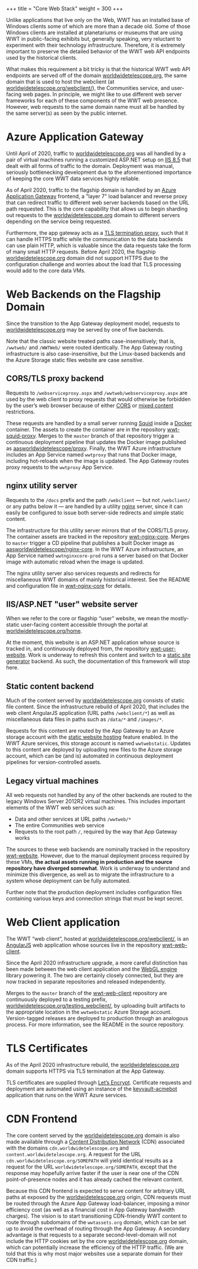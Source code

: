 +++
title = "Core Web Stack"
weight = 300
+++

Unlike applications that live only on the Web, WWT has an installed base of
Windows clients some of which are more than a decade old. Some of those
Windows clients are installed at planetariums or museums that are using WWT in
public-facing exhibits but, generally speaking, very reluctant to experiment
with their technology infrastructure. Therefore, it is extremely important to
preserve the detailed behavior of the WWT web API endpoints used by the
historical clients.

What makes this requirement a bit tricky is that the historical WWT web API
endpoints are served off of the domain [worldwidetelescope.org], the same
domain that is used to host the webclient (at
[worldwidetelescope.org/webclient/]), the Communities service, and user-facing
web pages. In principle, we might like to use different web server frameworks
for each of these components of the WWT web presence. However, web requests to
the same domain name must all be handled by the same server(s) as seen by the
public internet.

[worldwidetelescope.org]: //worldwidetelescope.org/
[worldwidetelescope.org/webclient/]: //worldwidetelescope.org/webclient/


# Azure Application Gateway

Until April of 2020, traffic to [worldwidetelescope.org] was all handled by a
pair of virtual machines running a customized ASP.NET setup on
[IIS 8.5][iis85] that dealt with all forms of traffic to the domain.
Deployment was manual, seriously bottlenecking development due to the
aforementioned importance of keeping the core WWT data services highly
reliable.

[iis85]: https://en.wikipedia.org/wiki/Internet_Information_Services

As of April 2020, traffic to the flagship domain is handled by an
[Azure Application Gateway][app-gateway] frontend, a "layer 7" load balancer
and reverse proxy that can redirect traffic to different web server backends
based on the URL path requested. This is the core capability that allows us to
begin sharding out requests to the [worldwidetelescope.org] domain to
different servers depending on the service being requested.

[app-gateway]: https://azure.microsoft.com/en-us/services/application-gateway/

Furthermore, the app gateway acts as a
[TLS termination proxy][tls-termination], such that it can handle HTTPS
traffic while the communication to the data backends can use plain HTTP, which
is valuable since the data requests take the form of many small HTTP requests.
Before April 2020, the flagship [worldwidetelescope.org] domain did not
support HTTPS due to the configuration challenge and worries about the load
that TLS processing would add to the core data VMs.

[tls-termination]: https://en.wikipedia.org/wiki/TLS_termination_proxy


# Web Backends on the Flagship Domain

Since the transition to the App Gateway deployment model, requests to
[worldwidetelescope.org] may be served by one of five backends.

Note that the classic website treated paths case-insensitively; that is,
`/wwtweb/` and `/WWTWeb/` were routed identically. The App Gateway routing
infrastructure is also case-insensitive, but the Linux-based backends and the
Azure Storage static files website are case *sensitive*.

## CORS/TLS proxy backend

Requests to `/webserviceproxy.aspx` and `/wwtweb/webserviceproxy.aspx` are
used by the web client to proxy requests that would otherwise be forbidden by
the user’s web browser because of either [CORS] or [mixed content]
restrictions.

[CORS]: https://developer.mozilla.org/en-US/docs/Web/HTTP/CORS
[mixed content]: https://developer.mozilla.org/en-US/docs/Web/Security/Mixed_content

These requests are handled by a small server running [Squid] inside a [Docker]
container. The assets to create the container are in the repository
[wwt-squid-proxy]. Merges to the `master` branch of that repository trigger a
continuous deployment pipeline that updates the Docker image published as
[aasworldwidetelescope/proxy]. Finally, the WWT Azure infrastructure includes
an App Service named `wwtproxy` that runs that Docker image, including
hot-reloads when the image is updated. The App Gateway routes proxy requests
to the `wwtproxy` App Service.

[Squid]: http://www.squid-cache.org/
[Docker]: https://www.docker.com/
[wwt-squid-proxy]: https://github.com/WorldWideTelescope/wwt-squid-proxy
[aasworldwidetelescope/proxy]: https://hub.docker.com/repository/docker/aasworldwidetelescope/proxy

## nginx utility server

Requests to the `/docs` prefix and the path `/webclient` — but not
`/webclient/` or any paths below it — are handled by a utility [nginx] server,
since it can easily be configured to issue both server-side redirects and
simple static content.

[nginx]: https://nginx.org/

The infrastructure for this utility server mirrors that of the CORS/TLS proxy.
The container assets are tracked in the repository [wwt-nginx-core]. Merges to
`master` trigger a CD pipeline that publishes a built Docker image as
[aasworldwidetelescope/nginx-core]. In the WWT Azure infrastructure, an App
Service named `wwtnginxcore-prod` runs a server based on that Docker image
with automatic reload when the image is updated.

[wwt-nginx-core]: https://github.com/WorldWideTelescope/wwt-nginx-core
[aasworldwidetelescope/nginx-core]: https://hub.docker.com/repository/docker/aasworldwidetelescope/nginx-core

The nginx utility server also services requests and redirects for
miscellaneous WWT domains of mainly historical interest. See the README and
configuration file in [wwt-nginx-core] for details.

## IIS/ASP.NET "user" website server

When we refer to the core or flagship “user” website, we mean the
mostly-static user-facing content accessible through the portal at
[worldwidetelescope.org/home].

[worldwidetelescope.org/home]: //worldwidetelescope.org/home

At the moment, this website is an ASP.NET application whose source is tracked
in, and continuously deployed from, the repository [wwt-user-website]. Work is
underway to refresh this content and switch to a [static site generator]
backend. As such, the documentation of this framework will stop here.

[wwt-user-website]: https://github.com/WorldWideTelescope/wwt-user-website
[static site generator]: https://gohugo.io/about/benefits/

## Static content backend

Much of the content served by [worldwidetelescope.org] consists of static file
content. Since the infrastructure rebuild of April 2020, that includes the web
client AngularJS application (URL paths `/webclient/*`) as well as
miscellaneous data files in paths such as `/data/*` and `/images/*`.

Requests for this content are routed by the App Gateway to an Azure storage
account with the [static website hosting][azure-storage-staticweb] feature
enabled. In the WWT Azure services, this storage account is named
`wwtwebstatic`. Updates to this content are deployed by uploading new files to
the Azure storage account, which can be (and is) automated in continuous
deployment pipelines for version-controlled assets.

[azure-storage-staticweb]: https://docs.microsoft.com/en-us/azure/storage/blobs/storage-blob-static-website

## Legacy virtual machines

All web requests not handled by any of the other backends are routed to the
legacy Windows Server 2012R2 virtual machines. This includes important
elements of the WWT web services such as:

- Data and other services at URL paths `/wwtweb/*`
- The entire Communities web service
- Requests to the root path `/`, required by the way that App Gateway works

The sources to these web backends are nominally tracked in the repository
[wwt-website]. However, due to the manual deployment process required by these
VMs, **the actual assets running in production and the source repository have
diverged somewhat**. Work is underway to understand and minimize this
divergence, as well as to migrate the infrastructure to a system whose
deployment can be fully automated.

Further note that the production deployment includes configuration files
containing various keys and connection strings that must be kept secret.

[wwt-website]: https://github.com/WorldWideTelescope/wwt-website


# Web Client application

The WWT “web client”, hosted at [worldwidetelescope.org/webclient/], is an
[AngularJS] web application whose sources live in the repository
[wwt-web-client].

[AngularJS]: https://angularjs.org/
[wwt-web-client]: https://github.com/WorldWideTelescope/wwt-web-client/

Since the April 2020 infrastructure upgrade, a more careful distinction has
been made between the web client application and the [WebGL engine] library
powering it. The two are certainly closely connected, but they are now tracked
in separate repositories and released independently.

[WebGL engine]: https://github.com/WorldWideTelescope/wwt-webgl-engine/

Merges to the `master` branch of the [wwt-web-client] repository are
continuously deployed to a testing prefix,
[worldwidetelescope.org/testing_webclient/], by uploading built artifacts to
the appropriate location in the `wwtwebstatic` Azure Storage account.
Version-tagged releases are deployed to production through an analogous
process. For more information, see the README in the source repository.

[worldwidetelescope.org/testing_webclient/]: //worldwidetelescope.org/testing_webclient/


# TLS Certificates

As of the April 2020 infrastructure rebuild, the [worldwidetelescope.org]
domain supports HTTPS via TLS termination at the App Gateway.

TLS certificates are supplied through [Let’s Encrypt][lets-encrypt].
Certificate requests and deployment are automated using an instance of the
[keyvault-acmebot] application that runs on the WWT Azure services.

[lets-encrypt]: https://letsencrypt.org/
[keyvault-acmebot]: https://github.com/shibayan/keyvault-acmebot


# CDN Frontend

The core content served by the [worldwidetelescope.org] domain is also made
available through a [Content Distribution Network][cdn] (CDN) associated with
the domains `cdn.worldwidetelescope.org` and `content.worldwidetelescope.org`.
A request for the URL `cdn.worldwidetelescope.org/SOMEPATH` will yield
identical results as a request for the URL `worldwidetelescope.org/SOMEPATH`,
except that the response may hopefully arrive faster if the user is near one
of the CDN point-of-presence nodes and it has already cached the relevant
content.

[cdn]: https://en.wikipedia.org/wiki/Content_delivery_network

Because this CDN frontend is expected to serve content for arbitrary URL paths
at exposed by the [worldwidetelescope.org] origin, CDN requests must be routed
through the Azure App Gateway load-balancer, imposing a minor efficiency cost
(as well as a financial cost in App Gateway bandwidth charges). The vision is
to start transitioning CDN-friendly WWT content to route through subdomains of
the `wwtassets.org` domain, which can be set up to avoid the overhead of
routing through the App Gateway. A secondary advantage is that requests to a
separate second-level-domain will not include the HTTP cookies set by the core
[worldwidetelescope.org] domain, which can potentially increase the efficiency
of the HTTP traffic. (We are told that this is why most major websites use a
separate domain for their CDN traffic.)
